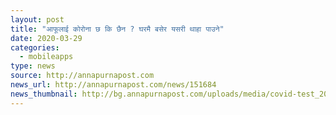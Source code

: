 ```yaml
---
layout: post
title: "आफूलाई कोरोना छ कि छैन ? घरमै बसेर यसरी थाहा पाउने"
date: 2020-03-29
categories:
  - mobileapps
type: news
source: http://annapurnapost.com
news_url: http://annapurnapost.com/news/151684
news_thumbnail: http://bg.annapurnapost.com/uploads/media/covid-test_20200329090809.jpg
---
```

